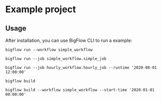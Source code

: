 # Example project

## Usage

After installation, you can use BigFlow CLI to run a example:

`bigflow run --workflow simple_workflow`

`bigflow run --job simple_workflow.simple_job`

`bigflow run --job hourly_workflow.hourly_job --runtime '2020-08-01 12:00:00'`

`bigflow build`

`bigflow build --workflow simple_workflow --start-time '2020-01-01 00:00:00'`